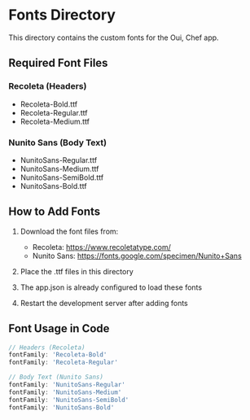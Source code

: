 # Fonts Directory

This directory contains the custom fonts for the Oui, Chef app.

## Required Font Files

### Recoleta (Headers)
- Recoleta-Bold.ttf
- Recoleta-Regular.ttf
- Recoleta-Medium.ttf

### Nunito Sans (Body Text)
- NunitoSans-Regular.ttf
- NunitoSans-Medium.ttf
- NunitoSans-SemiBold.ttf
- NunitoSans-Bold.ttf

## How to Add Fonts

1. Download the font files from:
   - Recoleta: https://www.recoletatype.com/
   - Nunito Sans: https://fonts.google.com/specimen/Nunito+Sans

2. Place the .ttf files in this directory

3. The app.json is already configured to load these fonts

4. Restart the development server after adding fonts

## Font Usage in Code

```javascript
// Headers (Recoleta)
fontFamily: 'Recoleta-Bold'
fontFamily: 'Recoleta-Regular'

// Body Text (Nunito Sans)
fontFamily: 'NunitoSans-Regular'
fontFamily: 'NunitoSans-Medium'
fontFamily: 'NunitoSans-SemiBold'
fontFamily: 'NunitoSans-Bold'
```

